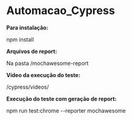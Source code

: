 # Automacao_Cypress



**Para instalação:**

npm install


**Arquivos de report:**

Na pasta /mochawesome-report


**Vídeo da execução do teste:**

/cypress/videos/

**Execução do teste com geração de report:**

npm run test:chrome  --reporter mochawesome

